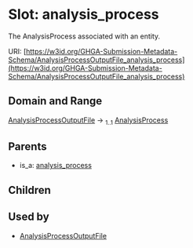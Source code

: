 
# Slot: analysis_process


The AnalysisProcess associated with an entity.

URI: [https://w3id.org/GHGA-Submission-Metadata-Schema/AnalysisProcessOutputFile_analysis_process](https://w3id.org/GHGA-Submission-Metadata-Schema/AnalysisProcessOutputFile_analysis_process)


## Domain and Range

[AnalysisProcessOutputFile](AnalysisProcessOutputFile.md) &#8594;  <sub>1..1</sub> [AnalysisProcess](AnalysisProcess.md)

## Parents

 *  is_a: [analysis_process](analysis_process.md)

## Children


## Used by

 * [AnalysisProcessOutputFile](AnalysisProcessOutputFile.md)
